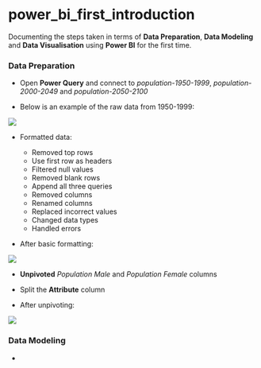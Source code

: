 # power_bi_first_introduction

Documenting the steps taken in terms of **Data Preparation**, **Data Modeling** and **Data Visualisation** using **Power BI** for the first time.

### **Data Preparation**

- Open **Power Query** and connect to *population-1950-1999*, *population-2000-2049* and *population-2050-2100*

- Below is an example of the raw data from 1950-1999:

![](https://github.com/latiful-hassan/power_bi_introduction/blob/main/first_project_screenshots/population-1950-1999_raw.png)

- Formatted data:
  * Removed top rows
  * Use first row as headers
  * Filtered null values
  * Removed blank rows
  * Append all three queries
  * Removed columns
  * Renamed columns
  * Replaced incorrect values
  * Changed data types
  * Handled errors

- After basic formatting:

![](https://github.com/latiful-hassan/power_bi_introduction/blob/main/first_project_screenshots/population_combined_formatted_p1.png)

- **Unpivoted** *Population Male* and *Population Female* columns
- Split the **Attribute** column 

- After unpivoting:

![](https://github.com/latiful-hassan/power_bi_introduction/blob/main/first_project_screenshots/unpivot.png)

### **Data Modeling**

- 
